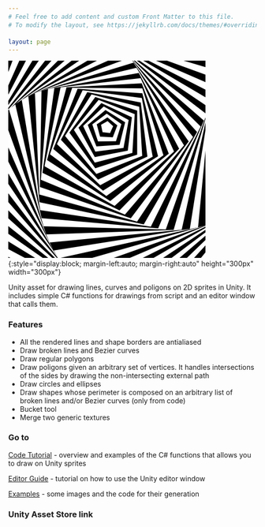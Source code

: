 ```yaml
---
# Feel free to add content and custom Front Matter to this file.
# To modify the layout, see https://jekyllrb.com/docs/themes/#overriding-theme-defaults

layout: page
---
```


![optical pentagon](images/OpticalPentagon.png){:style="display:block; margin-left:auto; margin-right:auto" height="300px" width="300px"}

Unity asset for drawing lines, curves and poligons on 2D sprites in Unity. 
It includes simple C# functions for drawings from script and an editor window that calls them.

### Features
- All the rendered lines and shape borders are antialiased
- Draw broken lines and Bezier curves
- Draw regular polygons
- Draw poligons given an arbitrary set of vertices. It handles intersections of the sides by drawing the non-intersecting external path
- Draw circles and ellipses
- Draw shapes whose perimeter is composed on an arbitrary list of broken lines and/or Bezier curves (only from code)
- Bucket tool
- Merge two generic textures

### Go to

[Code Tutorial](https://amazzoli.github.io/GeomDraw/codedocs/) - overview and examples of the C# functions that allows you to draw on Unity sprites

[Editor Guide](https://amazzoli.github.io/GeomDraw/editor/) - tutorial on how to use the Unity editor window

[Examples](https://amazzoli.github.io/GeomDraw/examples/) - some images and the code for their generation

### Unity Asset Store link


